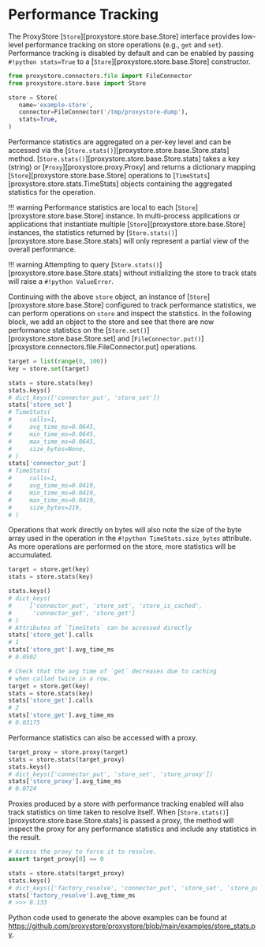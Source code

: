 # Performance Tracking

The ProxyStore [`Store`][proxystore.store.base.Store] interface provides low-level performance tracking on store operations (e.g., `get` and `set`).
Performance tracking is disabled by default and can be enabled by passing `#!python stats=True` to a [`Store`][proxystore.store.base.Store] constructor.

```python
from proxystore.connectors.file import FileConnector
from proxystore.store.base import Store

store = Store(
   name='example-store',
   connector=FileConnector('/tmp/proxystore-dump'),
   stats=True,
)
```

Performance statistics are aggregated on a per-key level and can be accessed via the [`Store.stats()`][proxystore.store.base.Store.stats] method.
[`Store.stats()`][proxystore.store.base.Store.stats] takes a key (string) or [`Proxy`][proxystore.proxy.Proxy] and returns a dictionary mapping [`Store`][proxystore.store.base.Store] operations to [`TimeStats`][proxystore.store.stats.TimeStats] objects containing the aggregated statistics for the operation.

!!! warning
    Performance statistics are local to each [`Store`][proxystore.store.base.Store] instance.
    In multi-process applications or applications that instantiate multiple [`Store`][proxystore.store.base.Store] instances, the statistics returned by [`Store.stats()`][proxystore.store.base.Store.stats] will only represent a partial view of the overall performance.

!!! warning
    Attempting to query [`Store.stats()`][proxystore.store.base.Store.stats] without initializing the store to track stats will raise a `#!python ValueError`.

Continuing with the above `store` object, an instance of [`Store`][proxystore.store.base.Store] configured to track performance statistics, we can perform operations on `store` and inspect the statistics.
In the following block, we add an object to the store and see that there are now performance statistics on the [`Store.set()`][proxystore.store.base.Store.set] and [`FileConnector.put()`][proxystore.connectors.file.FileConnector.put] operations.

```python
target = list(range(0, 100))
key = store.set(target)

stats = store.stats(key)
stats.keys()
# dict_keys(['connector_put', 'store_set'])
stats['store_set']
# TimeStats(
#     calls=1,
#     avg_time_ms=0.0645,
#     min_time_ms=0.0645,
#     max_time_ms=0.0645,
#     size_bytes=None,
# )
stats['connector_put']
# TimeStats(
#     calls=1,
#     avg_time_ms=0.0419,
#     min_time_ms=0.0419,
#     max_time_ms=0.0419,
#     size_bytes=219,
# )
```

Operations that work directly on bytes will also note the size of the byte
array used in the operation in the `#!python TimeStats.size_bytes` attribute.
As more operations are performed on the store, more statistics will be accumulated.

```python
target = store.get(key)
stats = store.stats(key)

stats.keys()
# dict_keys(
#     ['connector_put', 'store_set', 'store_is_cached',
#      'connector_get', 'store_get']
# )
# Attributes of `TimeStats` can be accessed directly
stats['store_get'].calls
# 1
stats['store_get'].avg_time_ms
# 0.0502

# Check that the avg time of `get` decreases due to caching
# when called twice in a row.
target = store.get(key)
stats = store.stats(key)
stats['store_get'].calls
# 2
stats['store_get'].avg_time_ms
# 0.03175
```

Performance statistics can also be accessed with a proxy.

```python
target_proxy = store.proxy(target)
stats = store.stats(target_proxy)
stats.keys()
# dict_keys(['connector_put', 'store_set', 'store_proxy'])
stats['store_proxy'].avg_time_ms
# 0.0724
```

Proxies produced by a store with performance tracking enabled will also track statistics on time taken to resolve itself.
When [`Store.stats()`][proxystore.store.base.Store.stats] is passed a proxy, the method will inspect the proxy for any performance statistics and include any statistics in the result.

```python
# Access the proxy to force it to resolve.
assert target_proxy[0] == 0

stats = store.stats(target_proxy)
stats.keys()
# dict_keys(['factory_resolve', 'connector_put', 'store_set', 'store_proxy'])
stats['factory_resolve'].avg_time_ms
# >>> 0.133
```

Python code used to generate the above examples can be found at https://github.com/proxystore/proxystore/blob/main/examples/store_stats.py.
